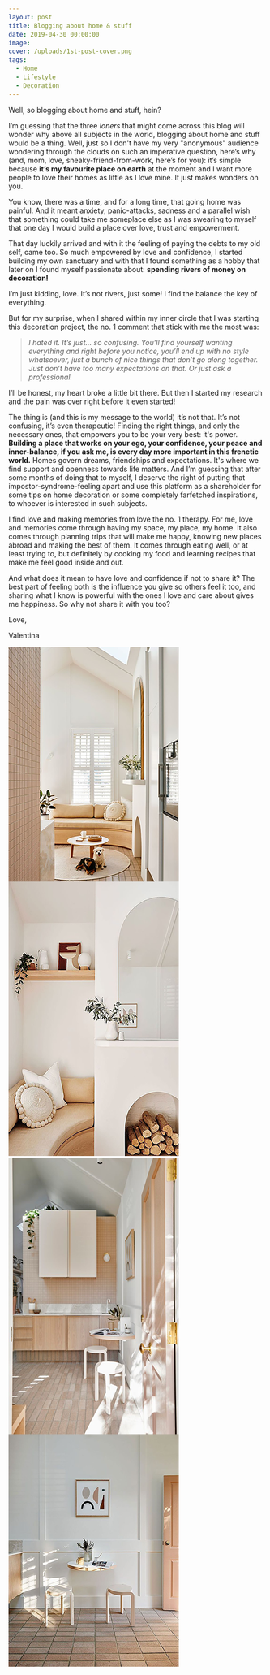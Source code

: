 ```yaml
---
layout: post
title: Blogging about home & stuff
date: 2019-04-30 00:00:00
image:
cover: /uploads/1st-post-cover.png
tags:
  - Home
  - Lifestyle
  - Decoration
---
```


Well, so blogging about home and stuff, hein?

I’m guessing that the three *loners* that might come across this blog will wonder why above all subjects in the world, blogging about home and stuff would be a thing. Well, just so I don't have my very "anonymous" audience wondering through the clouds on such an imperative question, here’s why (and, mom, love, sneaky-friend-from-work, here’s for you): it’s simple because **it’s my favourite place on earth** at the moment and I want more people to love their homes as little as I love mine. It just makes wonders on you.

You know, there was a time, and for a long time, that going home was painful. And it meant anxiety, panic-attacks, sadness and a parallel wish that something could take me someplace else as I was swearing to myself that one day I would build a place over love, trust and empowerment.

That day luckily arrived and with it the feeling of paying the debts to my old self, came too. So much empowered by love and confidence, I started building my own sanctuary and with that I found something as a hobby that later on I found myself passionate about: **spending rivers of money on decoration\!**

I’m just kidding, love. It’s not rivers, just some\! I find the balance the key of everything.

But for my surprise, when I shared within my inner circle that I was starting this decoration project, the no. 1 comment that stick with me the most was:

> *I hated it. It’s just… so confusing. You’ll find yourself wanting everything and right before you notice, you’ll end up with no style whatsoever, just a bunch of nice things that don’t go along together. Just don’t have too many expectations on that. Or just ask a professional.*

I’ll be honest, my heart broke a little bit there. But then I started my research and the pain was over right before it even started\!

The thing is (and this is my message to the world) it’s not that. It’s not confusing, it’s even therapeutic\! Finding the right things, and only the necessary ones, that empowers you to be your very best: it's power. **Building a place that works on your ego, your confidence, your peace and inner-balance, if you ask me, is every day more important in this frenetic world.** Homes govern dreams, friendships and expectations. It's where we find support and openness towards life matters. And I’m guessing that after some months of doing that to myself, I deserve the right of putting that impostor-syndrome-feeling apart and use this platform as a shareholder for some tips on home decoration or some completely farfetched inspirations, to whoever is interested in such subjects.

I find love and making memories from love the no. 1 therapy. For me, love and memories come through having my space, my place, my home. It also comes through planning trips that will make me happy, knowing new places abroad and making the best of them. It comes through eating well, or at least trying to, but definitely by cooking my food and learning recipes that make me feel good inside and out.

And what does it mean to have love and confidence if not to share it? The best part of feeling both is the influence you give so others feel it too, and sharing what I know is powerful with the ones I love and care about gives me happiness. So why not share it with you too?

Love,

Valentina

![](/uploads/postii-i-1.png)![](/uploads/postii.png)